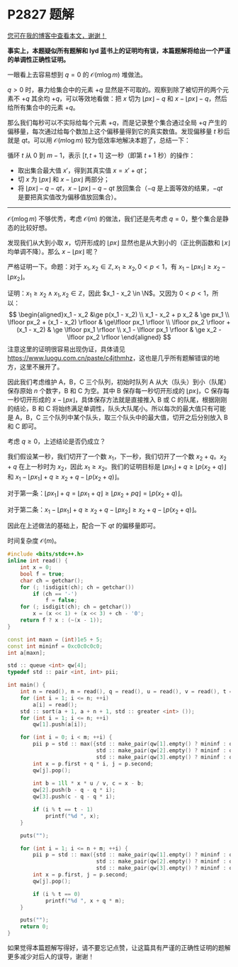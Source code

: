 # P2827 题解

[您可在我的博客中查看本文，谢谢！](https://www.cnblogs.com/crab-in-the-northeast/p/luogu-p2827.html)

**事实上，本题疑似所有题解和 lyd 蓝书上的证明均有误，本篇题解将给出一个严谨的单调性正确性证明。**

一眼看上去容易想到 $q = 0$ 的 $\mathcal{O}(m \log m)$ 堆做法。

$q >0$ 时，暴力给集合中的元素 $+q$ 显然是不可取的。观察到除了被切开的两个元素不 $+q$ 其余均 $+q$，可以等效地看做：把 $x$ 切为 $\lfloor px\rfloor - q$ 和 $x - \lfloor px\rfloor - q$，然后给所有集合中的元素 $+q$。

那么我们每秒可以不实际给每个元素 $+q$，而是记录整个集合通过全局 $+q$ 产生的偏移量，每次通过给每个数加上这个偏移量得到它的真实数值。发现偏移量 $t$ 秒后就是 $qt$。可以用 $\mathcal{O}(m \log m)$ 较为低效率地解决本题了，总结一下：

循环 $t$ 从 $0$ 到 $m - 1$，表示 $[t, t +1]$ 这一秒（即第 $t +1$ 秒）的操作：

- 取出集合最大值 $x'$，得到其真实值 $x = x' +qt$；
- 切 $x$ 为 $\lfloor px\rfloor$ 和 $x - \lfloor px \rfloor$ 两部分；
- 将 $\lfloor px\rfloor - q -  qt$，$x - \lfloor px\rfloor -  q- qt$ 放回集合（$-q$ 是上面等效的结果，$-qt$ 是要把真实值改为偏移值放回集合）。

---

$\mathcal{O}(m \log m)$ 不够优秀，考虑 $\mathcal{O}(m)$ 的做法，我们还是先考虑 $q = 0$，整个集合是静态的比较好想。

发现我们从大到小取 $x$，切开形成的 $\lfloor px\rfloor$ 显然也是从大到小的（正比例函数和 $\lfloor x \rfloor$ 均单调不降）。那么 $x - \lfloor px\rfloor$ 呢？

严格证明一下。命题：对于 $x_1, x_2 \in \mathbb Z, x_1 \ge x_2, 0< p < 1$，有 $x_1 - \lfloor px_1 \rfloor \ge x_2 - \lfloor px_2 \rfloor$。

证明：$x_1 \ge x_2 \land x_1, x_2 \in \mathbb Z$，因此 $x_1 - x_2 \in \N$。又因为 $0 <p < 1$，所以：
$$
\begin{aligned}x_1 - x_2  &\ge p(x_1 - x_2) \\ x_1 - x_2 + p x_2 & \ge px_1 \\  \lfloor px_2 + (x_1 - x_2) \rfloor & \ge\lfloor px_1 \rfloor \\ \lfloor px_2 \rfloor + (x_1 - x_2) & \ge \lfloor px_1 \rfloor \\ x_1 - \lfloor px_1 \rfloor & \ge x_2 - \lfloor px_2 \rfloor  \end{aligned}
$$
注意这里的证明很容易出现伪证，具体请见 <https://www.luogu.com.cn/paste/c4jthmhz>，这也是几乎所有题解错误的地方，这里不展开了。

因此我们考虑维护 A，B，C 三个队列，初始时队列 A 从大（队头）到小（队尾）保存原始 $n$ 个数字，B 和 C 为空。其中 B 保存每一秒切开形成的 $\lfloor px\rfloor$，C 保存每一秒切开形成的 $x - \lfloor px\rfloor$，具体保存方法就是直接推入 B 或 C 的队尾，根据刚刚的结论，B 和 C 将始终满足单调性，队头大队尾小。所以每次的最大值只有可能是 A，B，C 三个队列中某个队头，取三个队头中的最大值，切开之后分别放入 B 和 C 即可。

考虑 $q \ge 0$，上述结论是否仍成立？

我们假设某一秒，我们切开了一个数 $x_1$，下一秒，我们切开了一个数 $x_2 + q$。$x_2 + q$ 在上一秒时为 $x_2$，因此 $x_1 \ge x_2$。我们的证明目标是 $\lfloor px_1\rfloor+ q \ge \lfloor p(x_2 + q)\rfloor$ 和 $x_1 - \lfloor px_1\rfloor+ q \ge x_2 + q - \lfloor p(x_2 + q)\rfloor$。

对于第一条：$\lfloor px_1\rfloor+ q = \lfloor px_1 + q\rfloor \ge \lfloor px_2 + pq\rfloor = \lfloor p(x_2 + q)\rfloor$。

对于第二条：$x_1 - \lfloor px_1\rfloor+ q \ge x_2 +q - \lfloor px_2\rfloor \ge  x_2 + q - \lfloor p(x_2 +q) \rfloor$。

因此在上述做法的基础上，配合一下 $qt$ 的偏移量即可。

时间复杂度 $\mathcal{O}(m)$。

```cpp
#include <bits/stdc++.h>
inline int read() {
    int x = 0;
    bool f = true;
    char ch = getchar();
    for (; !isdigit(ch); ch = getchar())
        if (ch == '-')
            f = false;
    for (; isdigit(ch); ch = getchar())
        x = (x << 1) + (x << 3) + ch - '0';
    return f ? x : (~(x - 1));
}

const int maxn = (int)1e5 + 5;
const int mininf = 0xc0c0c0c0;
int a[maxn];

std :: queue <int> qw[4];
typedef std :: pair <int, int> pii;

int main() {
    int n = read(), m = read(), q = read(), u = read(), v = read(), t = read();
    for (int i = 1; i <= n; ++i)
        a[i] = read();
    std :: sort(a + 1, a + n + 1, std :: greater <int> ());
    for (int i = 1; i <= n; ++i)
        qw[1].push(a[i]);

    for (int i = 0; i < m; ++i) {
        pii p = std :: max({std :: make_pair(qw[1].empty() ? mininf : qw[1].front(), 1),
                            std :: make_pair(qw[2].empty() ? mininf : qw[2].front(), 2),
                            std :: make_pair(qw[3].empty() ? mininf : qw[3].front(), 3)});
        int x = p.first + q * i, j = p.second;
        qw[j].pop();
        
        int b = 1ll * x * u / v, c = x - b;
        qw[2].push(b - q - q * i);
        qw[3].push(c - q - q * i);

        if (i % t == t - 1)
            printf("%d ", x);
    }

    puts("");

    for (int i = 1; i <= n + m; ++i) {
        pii p = std :: max({std :: make_pair(qw[1].empty() ? mininf : qw[1].front(), 1),
                            std :: make_pair(qw[2].empty() ? mininf : qw[2].front(), 2),
                            std :: make_pair(qw[3].empty() ? mininf : qw[3].front(), 3)});
        int x = p.first, j = p.second;
        qw[j].pop();

        if (i % t == 0)
            printf("%d ", x + q * m);
    }

    puts("");
    return 0;
}
```

如果觉得本篇题解写得好，请不要忘记点赞，让这篇具有严谨的正确性证明的题解更多减少对后人的误导，谢谢！